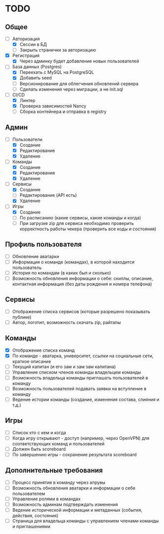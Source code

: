 # TODO

## Общее

- [ ] Авторизация
    - [x] Сессии в БД
    - [ ] Закрыть странички за авторизацию
- [x] Регистрация
    - [x] Через админку будет добавление новых пользователей
- [ ] База данных (Postgres)
    - [x] Переехать с MySQL на PostgreSQL
    - [x] Добавить seed
    - [ ] Версионирование для облегчения обновлений сервера
    - [ ] Сделать изменения через миграции, а не init.sql
- [ ] CI/CD
    - [x] Линтер
    - [x] Проверка зависимостей Nancy
    - [ ] Сборка контейнера и отправка в registry

## Админ

- [ ] Пользователи
    - [x] Создание
    - [x] Редактирование
    - [x] Удаление
- [ ] Команды
    - [x] Создание
    - [x] Редактирование
    - [x] Удаление
- [ ] Сервисы
    - [x] Создание
    - [ ] Редактирование (API есть)
    - [x] Удаление
- [ ] Игры
    - [x] Создание
    - [ ] По расписанию (какие сервисы, какие команды и когда)
    - [ ] При загрузке zip для сервиса необходимо проверить корректность работы чекера (проверить все коды и состояния)

## Профиль пользователя

- [ ] Обновление аватарки
- [ ] Информация о команде (командах), в которой находится пользователь
- [ ] История по командам (в каких был и сколько)
- [ ] Возможность обновления информации о себе: скиллы, описание, контактная информация (без даты рождения и номера телефона)

## Сервисы

- [ ] Отображение списка сервисов (которые разрешено показывать публике)
- [ ] Автор, логотип, возможность скачать zip, райтапы

## Команды

- [x] Отображение списка команд
- [x] По команде - аватарка, университет, ссылки на социальные сети, краткое описание
- [ ] Текущий капитан (и его зам и зам зам капитана)
- [ ] Управление списком членов команды владельцем команды
- [ ] Возможность владельца команды приглашать пользователей в команду
- [ ] Возможность пользователей подавать заявки на вступление в команду
- [ ] Ведение истории команды (создание, изменения состава, слияния и т.д.)

## Игры

- [ ] Список кто с кем и когда
- [ ] Когда игру открывают - доступ (например, через OpenVPN) для соответствующих команд и пользователей
- [ ] Должен быть scoreboard
- [ ] По завершению игры - сохранение результата scoreboard

## Дополнительные требования

- [ ] Процесс принятия в команду через апрувы
- [ ] Возможность обновления аватарки и информации о себе пользователем
- [ ] Управление ролями в командах
- [ ] Возможность админам подтверждать изменения
- [ ] Ведение исторической информации и метаданных (события, действия, состояния)
- [ ] Страница для владельца команды с управлением членами команды и приглашениями
